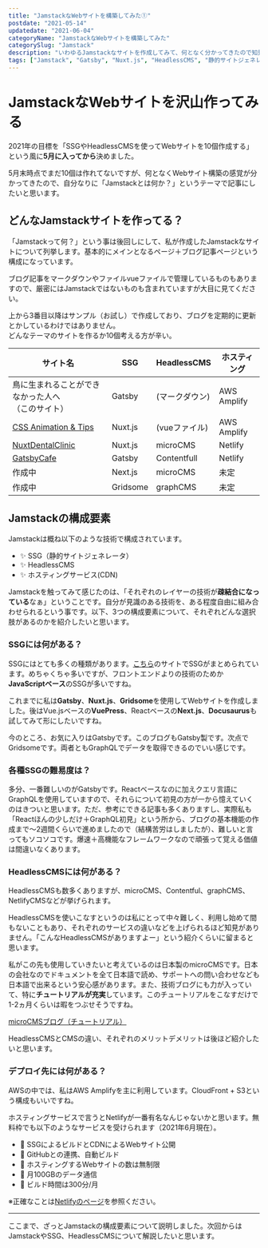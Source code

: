 ```yaml
---
title: "JamstackなWebサイトを構築してみた①"
postdate: "2021-05-14"
updatedate: "2021-06-04"
categoryName: "JamstackなWebサイトを構築してみた"
categorySlug: "Jamstack"
description: "いわゆるJamstackなサイトを作成してみて、何となく分かってきたので知見を記載します。"
tags: ["Jamstack", "Gatsby", "Nuxt.js", "HeadlessCMS", "静的サイトジェネレータ"]
---
```


# JamstackなWebサイトを沢山作ってみる

2021年の目標を「SSGやHeadlessCMSを使ってWebサイトを10個作成する」という風に**5月に入ってから**決めました。

5月末時点でまだ10個は作れてないですが、何となくWebサイト構築の感覚が分かってきたので、自分なりに「Jamstackとは何か？」というテーマで記事にしたいと思います。

## どんなJamstackサイトを作ってる？

「Jamstackって何？」という事は後回しにして、私が作成したJamstackなサイトについて列挙します。基本的にメインとなるページ＋ブログ記事ページという構成になっています。

ブログ記事をマークダウンやファイルvueファイルで管理しているものもありますので、厳密にはJamstackではないものも含まれていますが大目に見てください。

<aside>
上から3番目以降はサンプル（お試し）で作成しており、ブログを定期的に更新とかしているわけではありません。
</aside>

<aside>
どんなテーマのサイトを作るか10個考える方が辛い。
</aside>

|サイト名|SSG|HeadlessCMS|ホスティング|
|-------|---|-----------|-------|
|鳥に生まれることができなかった人へ<br>（このサイト）|Gatsby|(マークダウン)|AWS Amplify|
|[CSS Animation & Tips](https://cssanimation.toriwatari.work/)|Nuxt.js|(vueファイル)|AWS Amplify|
|[NuxtDentalClinic](https://nuxtdentalclinic.netlify.app/)|Nuxt.js|microCMS|Netlify|
|[GatsbyCafe](https://gatsbycafesite.netlify.app/)|Gatsby|Contentfull|Netlify|
|作成中|Next.js|microCMS|未定|
|作成中|Gridsome|graphCMS|未定|

## Jamstackの構成要素

Jamstackは概ね以下のような技術で構成されています。

 - ✨ SSG（静的サイトジェネレータ）
 - ✨ HeadlessCMS
 - ✨ ホスティングサービス(CDN)

Jamstackを触ってみて感じたのは、「それぞれのレイヤーの技術が**疎結合になっている**なぁ」ということです。自分が見識のある技術を、ある程度自由に組み合わせられるという事です。以下、3つの構成要素について、それぞれどんな選択肢があるのかを紹介したいと思います。

### SSGには何がある？

SSGにはとても多くの種類があります。[こちら](https://jamstack.org/generators/)のサイトでSSGがまとめられています。めちゃくちゃ多いですが、フロントエンドよりの技術のためか**JavaScriptベース**のSSGが多いですね。

これまでに私は**Gatsby**、**Nuxt.js**、**Gridsome**を使用してWebサイトを作成しました。後はVue.jsベースの**VuePress**、Reactベースの**Next.js**、**Docusaurus**も試してみて形にしたいですね。

今のところ、お気に入りはGatsbyです。このブログもGatsby製です。次点でGridsomeです。両者ともGraphQLでデータを取得できるのでいい感じです。

### 各種SSGの難易度は？

多分、一番難しいのがGatsbyです。Reactベースなのに加えクエリ言語にGraphQLを使用していますので、それらについて初見の方が一から憶えていくのはきついと思います。ただ、参考にできる記事も多くありますし、実際私も「Reactほんの少しだけ＋GraphQL初見」という所から、ブログの基本機能の作成まで～2週間くらいで進めましたので（結構苦労はしましたが）、難しいと言ってもソコソコです。爆速＋高機能なフレームワークなので頑張って覚える価値は間違いなくあります。

### HeadlessCMSには何がある？

HeadlessCMSも数多くありますが、microCMS、Contentful、graphCMS、NetlifyCMSなどが挙げられます。

HeadlessCMSを使いこなすというのは私にとって中々難しく、利用し始めて間もないこともあり、それぞれのサービスの違いなどを上げられるほど知見がありません。「こんなHeadlessCMSがありますよー」という紹介くらいに留まると思います。

私がこの先も使用していきたいと考えているのは日本製のmicroCMSです。日本の会社なのでドキュメントを全て日本語で読め、サポートへの問い合わせなども日本語で出来るという安心感があります。また、技術ブログにも力が入っていて、特に**チュートリアルが充実**しています。このチュートリアルをこなすだけで1-2ヵ月くらいは暇をつぶせそうですね。

[microCMSブログ（チュートリアル）](https://blog.microcms.io/category/tutorial/page/1)

HeadlessCMSとCMSの違い、それぞれのメリットデメリットは後ほど紹介したいと思います。

### デプロイ先には何がある？

AWSの中では、私はAWS Amplifyを主に利用しています。CloudFront + S3という構成もいいですね。

ホスティングサービスで言うとNetlifyが一番有名なんじゃないかと思います。無料枠でも以下のようなサービスを受けられます（2021年6月現在）。

- 🌠 SSGによるビルドとCDNによるWebサイト公開
- 🌠 GitHubとの連携、自動ビルド
- 🌠 ホスティングするWebサイトの数は無制限
- 🌠 月100GBのデータ通信
- 🌠 ビルド時間は300分/月

※正確なことは[Netlifyのページ](https://www.netlify.com/pricing/)を参照ください。

---

ここまで、ざっとJamstackの構成要素について説明しました。次回からはJamstackやSSG、HeadlessCMSについて解説したいと思います。
